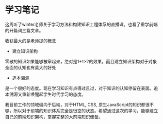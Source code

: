 # 学习笔记

这周听了winter老师关于学习方法和构建知识工程体系的直播课。也看了重学前端的开篇词三篇文章。

收获最大的是老师提的概念
- 建立知识架构

零散的知识如果能够被窜起来，绝对是1+1>2的效果。而且建立知识架构对于对象全面的认知也有莫大的好处

- 追本溯源

是一个很好的态度。现在学习知识有点得过且过，对于知识的认知停留在表面。追本溯源又重新唤醒起学生时代学习的态度。

我目前工作的领域偏向于后端，对于HTML, CSS, 原生JavaScript的知识都很不够，所以对于前端的知识体系完全是很空的状态。希望通过这次的学习，能够建立自己的前端知识架构，掌握完整的大前端知识储备。

